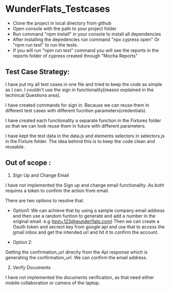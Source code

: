 # WunderFlats_Testcases

* Clone the project in local directory from github
* Open console with the path to your project folder
* Run command "npm install" in your console to install all dependencies
* After installing the depedencies run command "npx cypress open" Or "npm run test" to run the tests.
* If you will run "npm run test" command you will see the reports in the reports folder of cypress created through "Mocha Reports"

## Test Case Strategy: 

I have put my all test cases in one file and tried to keep the code as simple as I can. I couldn't use the sign in functionality[reason explained in the techincal Questions area].

I have created commands for sign in. Because we can reuse them in different test cases with different fucntion parameters(credentials). 

I have created each functionality a separate function in the Fixtures folder so that we can look reuse them in future with different parameters.

I have kept the test data in the data.js and elements selectors in  selectors.js in the Fixture folder. The idea behind this is to keep the code clean and reusable. 

## Out of scope : 

1. Sign Up and Change Email

I have not implemented the Sign up and change email functionality. As both requires a token to confirm the action from email. 

There are two options to resolve that.

* Option1: 
We can achieve that by using a sample company email address and then use a random funtion to generate and add a number in the original email. e.g (test+123@wunderflats.com)
Then we can create a Oauth token and secrect key from google api and use that to access the gmail inbox and get the intended url and hit it to confirm the account. 

* Option 2: 

Getting the confirmation_url directly from the Api response which is generating the confirmation_url. We can confirm the email address. 

2. Verify Documents

I have not implemented the documents verification, as that need either mobile collaboration or camera of the laptop. 


